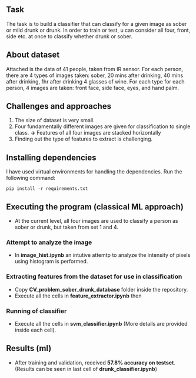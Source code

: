 ## Task

The task is to build a classifier that can classify for a given image as sober or mild drunk or drunk.  In order to train or test, u can consider all four, front, side etc. at once to classify  whether drunk or sober.

## About dataset

Attached is the data of 41 people, taken from IR sensor. For each person, there are 4 types of images taken: sober, 20 mins after drinking, 40 mins after drinking, 1hr after drinking 4 glasses of wine. For each type for each person, 4 images are taken: front face, side face, eyes, and hand palm.

## Challenges and approaches

1. The size of dataset is very small.
2. Four fundamentally different images are given for classification to single class. **->** Features of all four images are stacked horizontally
3. Finding out the type of features to extract is challenging.

## Installing dependencies
I have used virtual environments for handling the dependencies. Run the following command:

```
pip install -r requirements.txt
```

## Executing the program (classical ML approach)
* At the current level, all four images are used to classify a person as sober or drunk, but taken from set 1 and 4.

### Attempt to analyze the image
* In __image_hist.ipynb__ an intutive attemtp to analyze the intensity of pixels using histogram is performed.

### Extracting features from the dataset for use in classification
* Copy __CV_problem_sober_drunk_database__ folder inside the repository.
* Execute all the cells in __feature_extractor.ipynb__ then

### Running of classifier
* Execute all the cells in __svm_classifier.ipynb__ (More details are provided inside each cell).

## Results (ml)
* After training and validation, received __57.8% accuracy on testset__. (Results can be seen in last cell of __drunk_classifier.ipynb__)